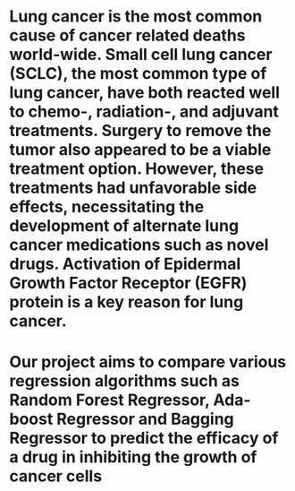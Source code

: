 # Lung cancer is the most common cause of cancer related deaths world-wide. Small cell lung cancer (SCLC), the most common type of lung cancer, have both reacted well to chemo-, radiation-, and adjuvant treatments. Surgery to remove the tumor also appeared to be a viable treatment option. However, these treatments had unfavorable side effects, necessitating the development of alternate lung cancer medications such as novel drugs. Activation of Epidermal Growth Factor Receptor (EGFR) protein is a key reason for lung cancer. 
# Our project aims to compare various regression algorithms such as Random Forest Regressor, Ada-boost Regressor and Bagging Regressor to predict the efficacy of a drug in inhibiting the growth of cancer cells
